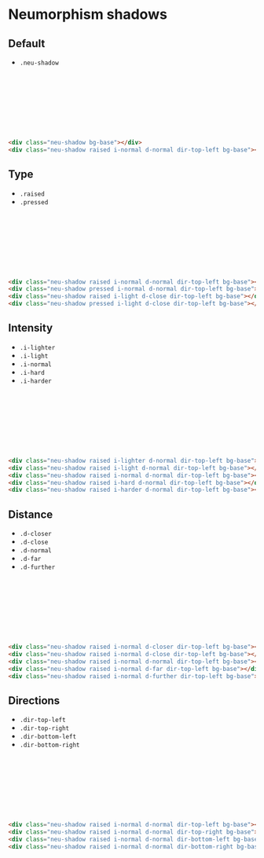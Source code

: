 <style lang="scss">
@import "../scss/main.scss";
.grid-container {
  display: grid;
  grid-template-columns:  repeat(5, 1fr);
  gap: 40px;
  padding: 20px;
  & div {
    height: 80px;
    width: 80px;
    border-radius: 15px;
  }
}
</style>

# Neumorphism shadows

## Default
- `.neu-shadow`
<div class="grid-container">
  <div class="neu-shadow bg-base"></div>
  <div class="neu-shadow raised i-normal d-normal dir-top-left bg-base"></div>
</div>

```html
<div class="neu-shadow bg-base"></div>
<div class="neu-shadow raised i-normal d-normal dir-top-left bg-base"></div>
```

## Type
  - `.raised`
  - `.pressed`

<div class="grid-container">
  <div class="neu-shadow raised i-normal d-normal dir-top-left bg-base"></div>
  <div class="neu-shadow pressed i-normal d-normal dir-top-left bg-base"></div>
  <div class="neu-shadow raised i-light d-close dir-top-left bg-base"></div>
  <div class="neu-shadow pressed i-light d-close dir-top-left bg-base"></div>
</div>

```html
<div class="neu-shadow raised i-normal d-normal dir-top-left bg-base"></div>
<div class="neu-shadow pressed i-normal d-normal dir-top-left bg-base"></div>
<div class="neu-shadow raised i-light d-close dir-top-left bg-base"></div>
<div class="neu-shadow pressed i-light d-close dir-top-left bg-base"></div>
```

## Intensity
  - `.i-lighter`
  - `.i-light`
  - `.i-normal`
  - `.i-hard`
  - `.i-harder`

<div class="grid-container">
  <div class="neu-shadow raised i-lighter d-normal dir-top-left bg-base"></div>
  <div class="neu-shadow raised i-light d-normal dir-top-left bg-base"></div>
  <div class="neu-shadow raised i-normal d-normal dir-top-left bg-base"></div>
  <div class="neu-shadow raised i-hard d-normal dir-top-left bg-base"></div>
  <div class="neu-shadow raised i-harder d-normal dir-top-left bg-base"></div>
</div>

```html
<div class="neu-shadow raised i-lighter d-normal dir-top-left bg-base"></div>
<div class="neu-shadow raised i-light d-normal dir-top-left bg-base"></div>
<div class="neu-shadow raised i-normal d-normal dir-top-left bg-base"></div>
<div class="neu-shadow raised i-hard d-normal dir-top-left bg-base"></div>
<div class="neu-shadow raised i-harder d-normal dir-top-left bg-base"></div>
```

## Distance
  - `.d-closer`
  - `.d-close`
  - `.d-normal`
  - `.d-far`
  - `.d-further`

<div class="grid-container">
  <div class="neu-shadow raised i-normal d-closer dir-top-left bg-base"></div>
  <div class="neu-shadow raised i-normal d-close dir-top-left bg-base"></div>
  <div class="neu-shadow raised i-normal d-normal dir-top-left bg-base"></div>
  <div class="neu-shadow raised i-normal d-far dir-top-left bg-base"></div>
  <div class="neu-shadow raised i-normal d-further dir-top-left bg-base"></div>
</div>

```html
<div class="neu-shadow raised i-normal d-closer dir-top-left bg-base"></div>
<div class="neu-shadow raised i-normal d-close dir-top-left bg-base"></div>
<div class="neu-shadow raised i-normal d-normal dir-top-left bg-base"></div>
<div class="neu-shadow raised i-normal d-far dir-top-left bg-base"></div>
<div class="neu-shadow raised i-normal d-further dir-top-left bg-base"></div>
```

## Directions
  - `.dir-top-left`
  - `.dir-top-right`
  - `.dir-bottom-left`
  - `.dir-bottom-right`

<div class="grid-container">
  <div class="neu-shadow raised i-normal d-normal dir-top-left bg-base"></div>
  <div class="neu-shadow raised i-normal d-normal dir-top-right bg-base"></div>
  <div class="neu-shadow raised i-normal d-normal dir-bottom-left bg-base"></div>
  <div class="neu-shadow raised i-normal d-normal dir-bottom-right bg-base"></div>
</div>

```html
<div class="neu-shadow raised i-normal d-normal dir-top-left bg-base"></div>
<div class="neu-shadow raised i-normal d-normal dir-top-right bg-base"></div>
<div class="neu-shadow raised i-normal d-normal dir-bottom-left bg-base"></div>
<div class="neu-shadow raised i-normal d-normal dir-bottom-right bg-base"></div>
```